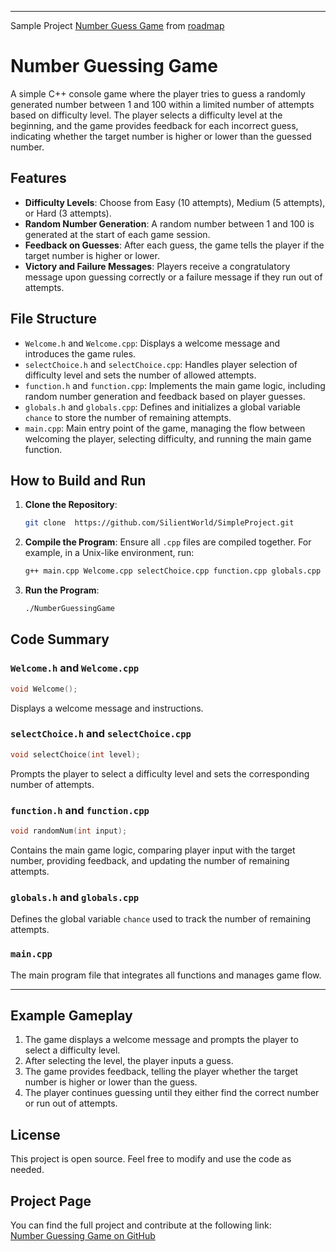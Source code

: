 
---

Sample Project [Number Guess Game](https://roadmap.sh/projects/number-guessing-game) from [roadmap](https://github.com/kamranahmedse/developer-roadmap?tab=readme-ov-file)

# Number Guessing Game

A simple C++ console game where the player tries to guess a randomly generated number between 1 and 100 within a limited number of attempts based on difficulty level. The player selects a difficulty level at the beginning, and the game provides feedback for each incorrect guess, indicating whether the target number is higher or lower than the guessed number.

## Features

- **Difficulty Levels**: Choose from Easy (10 attempts), Medium (5 attempts), or Hard (3 attempts).
- **Random Number Generation**: A random number between 1 and 100 is generated at the start of each game session.
- **Feedback on Guesses**: After each guess, the game tells the player if the target number is higher or lower.
- **Victory and Failure Messages**: Players receive a congratulatory message upon guessing correctly or a failure message if they run out of attempts.

## File Structure

- `Welcome.h` and `Welcome.cpp`: Displays a welcome message and introduces the game rules.
- `selectChoice.h` and `selectChoice.cpp`: Handles player selection of difficulty level and sets the number of allowed attempts.
- `function.h` and `function.cpp`: Implements the main game logic, including random number generation and feedback based on player guesses.
- `globals.h` and `globals.cpp`: Defines and initializes a global variable `chance` to store the number of remaining attempts.
- `main.cpp`: Main entry point of the game, managing the flow between welcoming the player, selecting difficulty, and running the main game function.

## How to Build and Run

1. **Clone the Repository**: 
    ```bash
    git clone  https://github.com/SilientWorld/SimpleProject.git
    ```

2. **Compile the Program**: Ensure all `.cpp` files are compiled together. For example, in a Unix-like environment, run:
    ```bash
    g++ main.cpp Welcome.cpp selectChoice.cpp function.cpp globals.cpp -o NumberGuessingGame
    ```

3. **Run the Program**:
    ```bash
    ./NumberGuessingGame
    ```

## Code Summary

### `Welcome.h` and `Welcome.cpp`

```cpp
void Welcome();
```
Displays a welcome message and instructions.

### `selectChoice.h` and `selectChoice.cpp`

```cpp
void selectChoice(int level);
```
Prompts the player to select a difficulty level and sets the corresponding number of attempts.

### `function.h` and `function.cpp`

```cpp
void randomNum(int input);
```
Contains the main game logic, comparing player input with the target number, providing feedback, and updating the number of remaining attempts.

### `globals.h` and `globals.cpp`

Defines the global variable `chance` used to track the number of remaining attempts.

### `main.cpp`

The main program file that integrates all functions and manages game flow.

---

## Example Gameplay

1. The game displays a welcome message and prompts the player to select a difficulty level.
2. After selecting the level, the player inputs a guess.
3. The game provides feedback, telling the player whether the target number is higher or lower than the guess.
4. The player continues guessing until they either find the correct number or run out of attempts.

## License

This project is open source. Feel free to modify and use the code as needed.

## Project Page

You can find the full project and contribute at the following link:  
[Number Guessing Game on GitHub](https://github.com/SilientWorld/SimpleProject)

